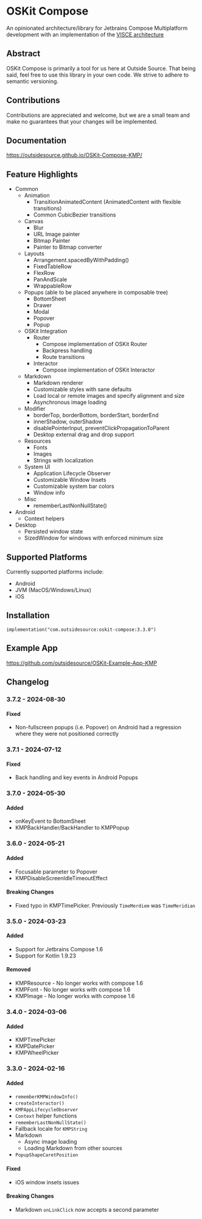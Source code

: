 # OSKit Compose
An opinionated architecture/library for Jetbrains Compose Multiplatform development with an implementation of the [VISCE architecture](https://ryanmitchener.notion.site/VISCE-va-s-Architecture-d0878313b4154d2999bf3bf36cb072ff)

## Abstract
OSKit Compose is primarily a tool for us here at Outside Source. That being said, feel free to use this library in your own code.
We strive to adhere to semantic versioning.

## Contributions
Contributions are appreciated and welcome, but we are a small team and make no guarantees that your changes will be
implemented.

## Documentation
<https://outsidesource.github.io/OSKit-Compose-KMP/>

## Feature Highlights
* Common
  * Animation
    * TransitionAnimatedContent (AnimatedContent with flexible transitions)
    * Common CubicBezier transitions
  * Canvas
    * Blur
    * URL Image painter
    * Bitmap Painter
    * Painter to Bitmap converter
  * Layouts
    * Arrangement.spacedByWithPadding()
    * FixedTableRow
    * FlexRow
    * PanAndScale
    * WrappableRow
  * Popups (able to be placed anywhere in composable tree)
    * BottomSheet
    * Drawer
    * Modal
    * Popover
    * Popup
  * OSKit Integration
    * Router
      * Compose implementation of OSKit Router
      * Backpress handling
      * Route transitions
    * Interactor
      * Compose implementation of OSKit Interactor
  * Markdown
    * Markdown renderer
    * Customizable styles with sane defaults
    * Load local or remote images and specify alignment and size
    * Asynchronous image loading
  * Modifier
    * borderTop, borderBottom, borderStart, borderEnd
    * innerShadow, outerShadow
    * disablePointerInput, preventClickPropagationToParent
    * Desktop external drag and drop support
  * Resources
    * Fonts
    * Images
    * Strings with localization
  * System UI
    * Application Lifecycle Observer
    * Customizable Window Insets
    * Customizable system bar colors
    * Window info
  * Misc
    * rememberLastNonNullState()
* Android
  * Context helpers
* Desktop
  * Persisted window state
  * SizedWindow for windows with enforced minimum size

## Supported Platforms
Currently supported platforms include:
* Android
* JVM (MacOS/Windows/Linux)
* iOS

## Installation
```
implementation("com.outsidesource:oskit-compose:3.3.0")
```

## Example App
<https://github.com/outsidesource/OSKit-Example-App-KMP>

## Changelog
### 3.7.2 - 2024-08-30
#### Fixed
* Non-fullscreen popups (i.e. Popover) on Android had a regression where they were not positioned correctly
### 3.7.1 - 2024-07-12
#### Fixed
* Back handling and key events in Android Popups 
### 3.7.0 - 2024-05-30
#### Added
* onKeyEvent to BottomSheet
* KMPBackHandler/BackHandler to KMPPopup
### 3.6.0 - 2024-05-21
#### Added
* Focusable parameter to Popover
* KMPDisableScreenIdleTimeoutEffect
#### Breaking Changes
* Fixed typo in KMPTimePicker. Previously `TimeMerdiem` was `TimeMeridian`
### 3.5.0 - 2024-03-23
#### Added
* Support for Jetbrains Compose 1.6
* Support for Kotlin 1.9.23
#### Removed
* KMPResource - No longer works with compose 1.6
* KMPFont - No longer works with compose 1.6
* KMPImage - No longer works with compose 1.6
### 3.4.0 - 2024-03-06
#### Added
* KMPTimePicker
* KMPDatePicker
* KMPWheelPicker
### 3.3.0 - 2024-02-16
#### Added
* `rememberKMPWindowInfo()`
* `createInteractor()`
* `KMPAppLifecycleObserver`
* `Context` helper functions
* `rememberLastNonNullState()`
* Fallback locale for `KMPString`
* Markdown
  * Async image loading
  * Loading Markdown from other sources
* `PopupShapeCaretPosition`
#### Fixed
* iOS window insets issues
#### Breaking Changes
* Markdown `onLinkClick` now accepts a second parameter